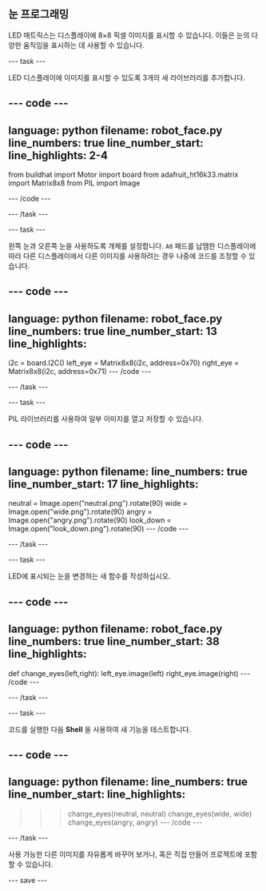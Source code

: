 ## 눈 프로그래밍

LED 매트릭스는 디스플레이에 8×8 픽셀 이미지를 표시할 수 있습니다. 이들은 눈의 다양한 움직임을 표시하는 데 사용할 수 있습니다.

--- task ---

LED 디스플레이에 이미지를 표시할 수 있도록 3개의 새 라이브러리를 추가합니다.

--- code ---
---
language: python 
filename: robot_face.py 
line_numbers: true 
line_number_start:
line_highlights: 2-4
---
from buildhat import Motor 
import board 
from adafruit_ht16k33.matrix import Matrix8x8 
from PIL import Image

--- /code ---

--- /task ---

--- task ---

왼쪽 눈과 오른쪽 눈을 사용하도록 개체를 설정합니다. `A0` 패드를 납땜한 디스플레이에 따라 다른 디스플레이에서 다른 이미지를 사용하려는 경우 나중에 코드를 조정할 수 있습니다.

--- code ---
---
language: python 
filename: robot_face.py 
line_numbers: true 
line_number_start: 13
line_highlights:
---

i2c = board.I2C() 
left_eye = Matrix8x8(i2c, address=0x70) 
right_eye = Matrix8x8(i2c, address=0x71)
--- /code ---

--- /task ---

--- task ---

PIL 라이브러리를 사용하여 일부 이미지를 열고 저장할 수 있습니다.

--- code ---
---
language: python 
filename: 
line_numbers: true 
line_number_start: 17
line_highlights:
---

neutral = Image.open("neutral.png").rotate(90) 
wide = Image.open("wide.png").rotate(90) 
angry = Image.open("angry.png").rotate(90) 
look_down = Image.open("look_down.png").rotate(90)
--- /code ---

--- /task ---

--- task ---

LED에 표시되는 눈을 변경하는 새 함수를 작성하십시오.

--- code ---
---
language: python 
filename: robot_face.py 
line_numbers: true 
line_number_start: 38
line_highlights:
---
def change_eyes(left,right): 
    left_eye.image(left) 
    right_eye.image(right)
--- /code ---

--- /task ---

--- task ---

코드를 실행한 다음 **Shell** 을 사용하여 새 기능을 테스트합니다.

--- code ---
---
language: python 
filename: 
line_numbers: true 
line_number_start:
line_highlights:
---
>>> change_eyes(neutral, neutral) 
>>> change_eyes(wide, wide) 
>>> change_eyes(angry, angry)
--- /code ---

--- /task ---

사용 가능한 다른 이미지를 자유롭게 바꾸어 보거나, 혹은 직접 만들어 프로젝트에 포함할 수 있습니다.

--- save ---
